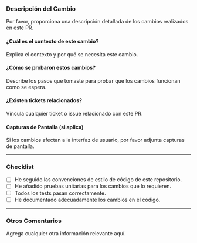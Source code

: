 ### Descripción del Cambio
Por favor, proporciona una descripción detallada de los cambios realizados en este PR.

#### ¿Cuál es el contexto de este cambio?
Explica el contexto y por qué se necesita este cambio.

#### ¿Cómo se probaron estos cambios?
Describe los pasos que tomaste para probar que los cambios funcionan como se espera.

#### ¿Existen tickets relacionados?
Vincula cualquier ticket o issue relacionado con este PR.

#### Capturas de Pantalla (si aplica)
Si los cambios afectan a la interfaz de usuario, por favor adjunta capturas de pantalla.

---

### Checklist
- [ ] He seguido las convenciones de estilo de código de este repositorio.
- [ ] He añadido pruebas unitarias para los cambios que lo requieren.
- [ ] Todos los tests pasan correctamente.
- [ ] He documentado adecuadamente los cambios en el código.

---

### Otros Comentarios
Agrega cualquier otra información relevante aquí.
